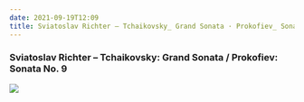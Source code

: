 ```yaml
---
date: 2021-09-19T12:09  
title: Sviatoslav Richter – Tchaikovsky_ Grand Sonata · Prokofiev_ Sonata No. 9  
---
```

### Sviatoslav Richter – Tchaikovsky: Grand Sonata / Prokofiev: Sonata No. 9  
[![](https://img.discogs.com/Zp9jajp9c2yBaS4j81s23kOmOWQ=/fit-in/600x594/filters:strip_icc():format(jpeg):mode_rgb():quality(90)/discogs-images/R-8858468-1471706473-6553.jpeg.jpg)][1]   
  
[1]: https://www.discogs.com/release/8858468